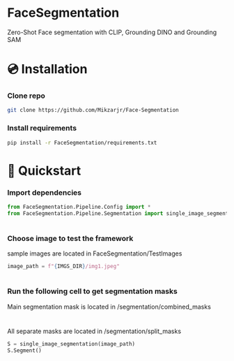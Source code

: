 # **FaceSegmentation**
Zero-Shot Face segmentation with CLIP, Grounding DINO and Grounding SAM


# 💿 Installation
### Clone repo
```bash
git clone https://github.com/Mikzarjr/Face-Segmentation
```

### Install requirements
```bash
pip install -r FaceSegmentation/requirements.txt
```


# 🚀 Quickstart
### Import dependencies
```python
from FaceSegmentation.Pipeline.Config import *
from FaceSegmentation.Pipeline.Segmentation import single_image_segmentation
```
#
### Choose image to test the framework 
sample images are located in FaceSegmentation/TestImages
```python
image_path = f"{IMGS_DIR}/img1.jpeg"
```
#
### Run the following cell to get segmentation masks
Main segmentation mask is located in /segmentation/combined_masks
#
All separate masks are located in /segmentation/split_masks
```python
S = single_image_segmentation(image_path)
S.Segment()
```








